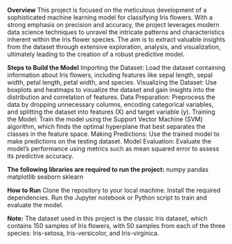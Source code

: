 **Overview**
This project is focused on the meticulous development of a sophisticated machine learning model for classifying Iris flowers. With a strong emphasis on precision and accuracy, the project leverages modern data science techniques to unravel the intricate patterns and characteristics inherent within the Iris flower species. The aim is to extract valuable insights from the dataset through extensive exploration, analysis, and visualization, ultimately leading to the creation of a robust predictive model.

**Steps to Build the Model**
Importing the Dataset: Load the dataset containing information about Iris flowers, including features like sepal length, sepal width, petal length, petal width, and species.
Visualizing the Dataset: Use boxplots and heatmaps to visualize the dataset and gain insights into the distribution and correlation of features.
Data Preparation: Preprocess the data by dropping unnecessary columns, encoding categorical variables, and splitting the dataset into features (X) and target variable (y).
Training the Model: Train the model using the Support Vector Machine (SVM) algorithm, which finds the optimal hyperplane that best separates the classes in the feature space.
Making Predictions: Use the trained model to make predictions on the testing dataset.
Model Evaluation: Evaluate the model’s performance using metrics such as mean squared error to assess its predictive accuracy.

**The following libraries are required to run the project:**
numpy
pandas
matplotlib
seaborn
sklearn

**How to Run**
Clone the repository to your local machine.
Install the required dependencies.
Run the Jupyter notebook or Python script to train and evaluate the model.


**Note:**
The dataset used in this project is the classic Iris dataset, which contains 150 samples of Iris flowers, with 50 samples from each of the three species: Iris-setosa, Iris-versicolor, and Iris-virginica.
